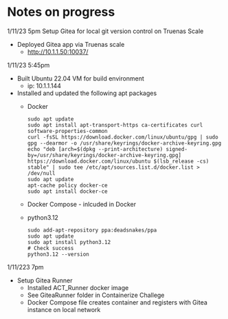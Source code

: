 # Notes on progress

1/11/23 5pm
    Setup Gitea for local git version control on Truenas Scale
 - Deployed Gitea app via Truenas scale
    - http://10.1.1.50:10037/

1/11/23 5:45pm  
   - Built Ubuntu 22.04 VM for build environment
     -  ip: 10.1.1.144
   - Installed and updated the following apt packages
       - Docker

            ```Text
            sudo apt update
            sudo apt install apt-transport-https ca-certificates curl software-properties-common
            curl -fsSL https://download.docker.com/linux/ubuntu/gpg | sudo gpg --dearmor -o /usr/share/keyrings/docker-archive-keyring.gpg
            echo "deb [arch=$(dpkg --print-architecture) signed-by=/usr/share/keyrings/docker-archive-keyring.gpg] https://download.docker.com/linux/ubuntu $(lsb_release -cs) stable" | sudo tee /etc/apt/sources.list.d/docker.list > /dev/null
            sudo apt update
            apt-cache policy docker-ce
            sudo apt install docker-ce
            ```

        - Docker Compose - inlcuded in Docker            
        - python3.12
            ```Text
            sudo add-apt-repository ppa:deadsnakes/ppa
            sudo apt update
            sudo apt install python3.12
            # Check success
            python3.12 --version
            ```
1/11/223 7pm
 - Setup Gitea Runner
    - Installed ACT_Runner docker image
    - See GiteaRunner folder in Containerize Challege
    - Docker Compose file creates container and registers with Gitea instance on local network
